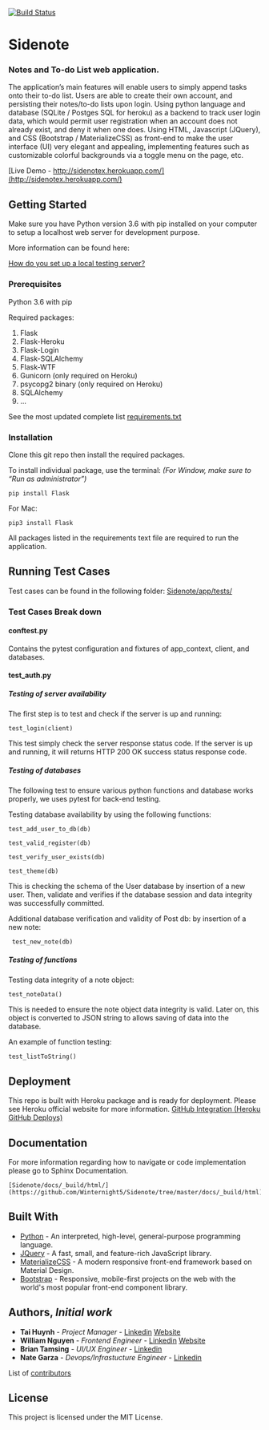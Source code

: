 [![Build Status](https://travis-ci.org/Winternight5/Sidenote.svg?branch=master)](https://travis-ci.org/Winternight5/Sidenote)

# Sidenote
### Notes and To-do List web application.

The application’s main features will enable users to simply append tasks onto their to-do list. Users are able to create their own account, and persisting their notes/to-do lists upon login. Using python language and database (SQLite / Postges SQL for heroku) as a backend to track user login data, which would permit user registration when an account does not already exist, and deny it when one does. Using HTML, Javascript (JQuery), and CSS (Bootstrap / MaterializeCSS) as front-end to make the user interface (UI) very elegant and appealing, implementing features such as customizable colorful backgrounds via a toggle menu on the page, etc.


[Live Demo - http://sidenotex.herokuapp.com/](http://sidenotex.herokuapp.com/)


## Getting Started

Make sure you have Python version 3.6 with pip installed on your computer to setup a localhost web server for development purpose.

More information can be found here:

[How do you set up a local testing server?]( https://developer.mozilla.org/en-US/docs/Learn/Common_questions/set_up_a_local_testing_server)

### Prerequisites

Python 3.6 with pip

Required packages: 
1.	Flask
2.	Flask-Heroku
3.	Flask-Login
4.	Flask-SQLAlchemy
5.	Flask-WTF
6.	Gunicorn (only required on Heroku)
7.	psycopg2 binary (only required on Heroku)
8.	SQLAlchemy
9. ...

See the most updated complete list [requirements.txt](https://github.com/Winternight5/Team4/blob/master/requirements.txt)

### Installation

Clone this git repo then install the required packages. 

To install individual package, use the terminal: *(For Window, make sure to “Run as administrator”)*

```
pip install Flask
```
For Mac:
```
pip3 install Flask
```
All packages listed in the requirements text file are required to run the application.


## Running Test Cases

Test cases can be found in the following folder: [Sidenote/app/tests/](https://github.com/Winternight5/Sidenote/tree/master/app/tests)

### Test Cases Break down 

#### conftest.py

Contains the pytest configuration and fixtures of app_context, client, and databases.


#### test_auth.py

##### Testing of server availability
The first step is to test and check if the server is up and running:
```
test_login(client)
``` 
This test simply check the server response status code. If the server is up and running, it will returns HTTP 200 OK success status response code.

##### Testing of databases
The following test to ensure various python functions and database works properly, we uses pytest for back-end testing.

Testing database availability by using the following functions:
```
test_add_user_to_db(db)
``` 
```
test_valid_register(db)
```
```
test_verify_user_exists(db)
```
```
test_theme(db)
```
This is checking the schema of the User database by insertion of a new user. Then, validate and verifies if the database session and data integrity was successfully committed.


Additional database verification and validity of Post db: by insertion of a new note:
```
 test_new_note(db)
```

##### Testing of functions

Testing data integrity of a note object: 
```
test_noteData()
```
This is needed to ensure the note object data integrity is valid. Later on, this object is converted to JSON string to allows saving of data into the database.


An example of function testing:
```
test_listToString()
```

## Deployment

This repo is built with Heroku package and is ready for deployment. Please see Heroku official website for more information.
[GitHub Integration (Heroku GitHub Deploys)]( https://devcenter.heroku.com/articles/github-integration)


## Documentation
For more information regarding how to navigate or code implementation please go to Sphinx Documentation.

```
[Sidenote/docs/_build/html/](https://github.com/Winternight5/Sidenote/tree/master/docs/_build/html)
```


## Built With

* [Python](https://www.python.org/) - An interpreted, high-level, general-purpose programming language.
* [JQuery](https://www.jquery.com) - A fast, small, and feature-rich JavaScript library.
* [MaterializeCSS](https://materializecss.com/) - A modern responsive front-end framework based on Material Design.
* [Bootstrap](https://getbootstrap.com) - Responsive, mobile-first projects on the web with the world's most popular front-end component library.


## Authors, *Initial work*

* **Tai Huynh** - *Project Manager* - [Linkedin](https://www.linkedin.com/in/tai-huynh-09132957/) [Website](http://www.taihuynh.info/)
* **William Nguyen** - *Frontend Engineer* - [Linkedin](https://www.linkedin.com/in/williamnguyen214/) [Website](https://www.williamtn.com/)
* **Brian Tamsing** - *UI/UX Engineer* - [Linkedin](https://www.linkedin.com/in/brian-tamsing/)
* **Nate Garza** - *Devops/Infrastucture Engineer* - [Linkedin](https://www.linkedin.com/in/nathanaelrgarza/)

List of [contributors]( https://github.com/Winternight5/Team4/graphs/contributors)


## License

This project is licensed under the MIT License.
